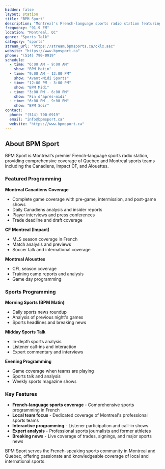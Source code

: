 ```yaml
---
hidden: false
layout: station
title: "BPM Sport"
description: "Montreal's French-language sports radio station featuring comprehensive sports coverage and analysis"
frequency: "91.9 FM"
location: "Montreal, QC"
genre: "Sports Talk"
category: "sports"
stream_url: "https://stream.bpmsports.ca/cklx.aac"
website: "https://www.bpmsport.ca"
phone: "(514) 790-0919"
schedule:
  - time: "6:00 AM - 9:00 AM"
    show: "BPM Matin"
  - time: "9:00 AM - 12:00 PM"
    show: "Avant-Midi Sports"
  - time: "12:00 PM - 3:00 PM"
    show: "BPM Midi"
  - time: "3:00 PM - 6:00 PM"
    show: "Fin d'après-midi"
  - time: "6:00 PM - 9:00 PM"
    show: "BPM Soir"
contact:
  phone: "(514) 790-0919"
  email: "info@bpmsport.ca"
  website: "https://www.bpmsport.ca"
---
```


## About BPM Sport

BPM Sport is Montreal's premier French-language sports radio station, providing comprehensive coverage of Quebec and Montreal sports teams including the Canadiens, Impact CF, and Alouettes.

### Featured Programming

**Montreal Canadiens Coverage**
- Complete game coverage with pre-game, intermission, and post-game shows
- Daily Canadiens analysis and insider reports
- Player interviews and press conferences
- Trade deadline and draft coverage

**CF Montreal (Impact)**
- MLS season coverage in French
- Match analysis and previews
- Soccer talk and international coverage

**Montreal Alouettes**
- CFL season coverage
- Training camp reports and analysis
- Game day programming

### Sports Programming

**Morning Sports (BPM Matin)**
- Daily sports news roundup
- Analysis of previous night's games
- Sports headlines and breaking news

**Midday Sports Talk**
- In-depth sports analysis
- Listener call-ins and interaction
- Expert commentary and interviews

**Evening Programming**
- Game coverage when teams are playing
- Sports talk and analysis
- Weekly sports magazine shows

### Key Features

- **French-language sports coverage** - Comprehensive sports programming in French
- **Local team focus** - Dedicated coverage of Montreal's professional sports teams
- **Interactive programming** - Listener participation and call-in shows
- **Expert analysis** - Professional sports journalists and former athletes
- **Breaking news** - Live coverage of trades, signings, and major sports news

BPM Sport serves the French-speaking sports community in Montreal and Quebec, offering passionate and knowledgeable coverage of local and international sports.
